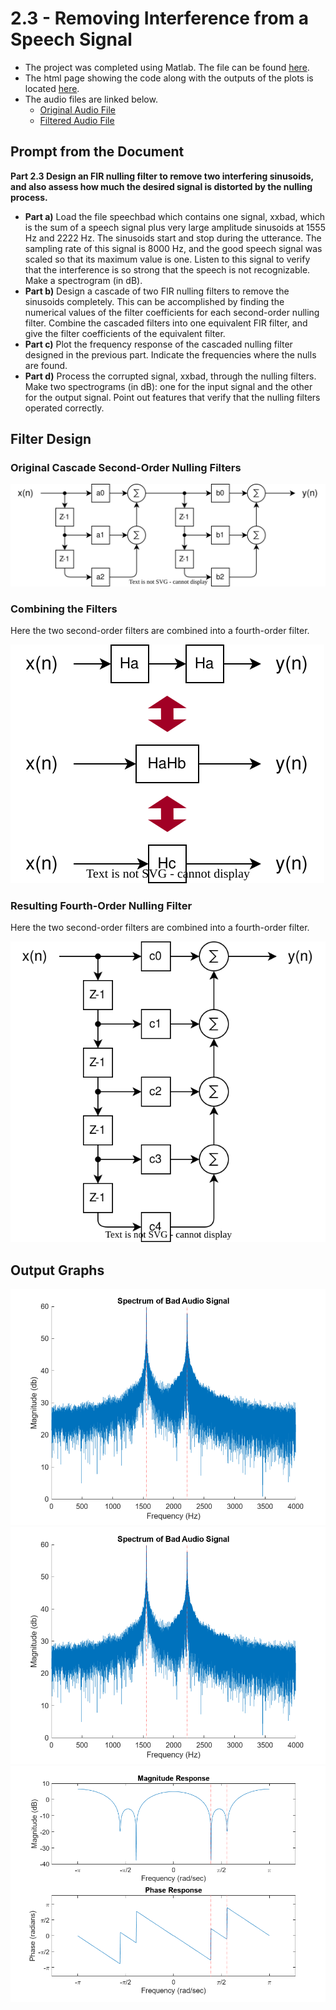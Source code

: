 # 2.3 - Removing Interference from a Speech Signal

- The project was completed using Matlab. The file can be found [here](Lab_2_3.m).
- The html page showing the code along with the outputs of the plots is located [here](html/Lab_2_3.html).
- The audio files are linked below.
    - [Original Audio File](BadAudio.flac)
    - [Filtered Audio File](FilteredAudio.flac)

## Prompt from the Document

**Part 2.3 Design an FIR nulling filter to remove two interfering sinusoids, and also assess how much the desired signal is distorted by the nulling process.**

- **Part a)** Load the file speechbad which contains one signal, xxbad, which is the sum of a speech signal plus very large amplitude sinusoids at 1555 Hz and 2222 Hz. The sinusoids start and stop during the utterance. The sampling rate of this signal is 8000 Hz, and the good speech signal was scaled so that its maximum value is one. Listen to this signal to verify that the interference is so strong that the speech is not recognizable. Make a spectrogram (in dB).
- **Part b)** Design a cascade of two FIR nulling filters to remove the sinusoids completely. This can be accomplished by finding the numerical values of the filter coefficients for each second-order nulling filter. Combine the cascaded filters into one equivalent FIR filter, and give the filter coefficients of the equivalent filter.
- **Part c)** Plot the frequency response of the cascaded nulling filter designed in the previous part. Indicate the frequencies where the nulls are found.
- **Part d)** Process the corrupted signal, xxbad, through the nulling filters. Make two spectrograms (in dB): one for the input signal and the other for the output signal. Point out features that verify that the nulling filters operated correctly.

## Filter Design

### Original Cascade Second-Order Nulling Filters
![Cascaded Filters](CascadeFilters.drawio.svg)

### Combining the Filters
Here the two second-order filters are combined into a fourth-order filter.

![Combining Filters](FilterCombinationAction.drawio.svg)

### Resulting Fourth-Order Nulling Filter
Here the two second-order filters are combined into a fourth-order filter.

![Combined Fourth-Order Filter](CombinedFilter.drawio.svg)

## Output Graphs

![Original Signal Spectrum](BadSignalSpectrum.png)
![Filtered Signal Spectrum](BadSignalSpectrum.png)
![Spectral Response of FIR Filter](FilterSpectralResponse.png)